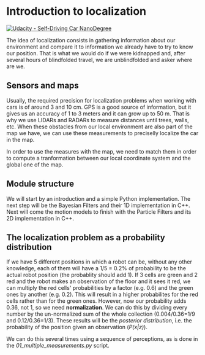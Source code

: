 # Introduction to localization

[![Udacity - Self-Driving Car NanoDegree](https://s3.amazonaws.com/udacity-sdc/github/shield-carnd.svg)](http://www.udacity.com/drive)

The idea of localization consists in gathering information about our environment and compare it to information we already have to try to know our position. That is what we would do if we were kidnapped and, after several hours of blindfolded travel, we are unblindfolded and asker where are we.



## Sensors and maps
Usually, the required precision for localization problems when working with cars is of around 3 and 10 cm. GPS is a good source of information, but it gives us an accuracy of 1 to 3 meters and it can grow up to 50 m. That is why we use LIDARs and RADARs to measure distances until trees, walls, etc. When these obstacles from our local environment are also part of the map we have, we can use these measurements to preciselly localize the car in the map.

In order to use the measures with the map, we need to match them in order to compute a tranformation between our local coordinate system and the global one of the map.


## Module structure
We will start by an introduction and a simple Python implementation. The next step will be the Bayesian Filters and their 1D implementation in C++. Next will come the motion models to finish with the Particle Filters and its 2D implementation in C++.


## The localization problem as a probability distribution
If we have 5 different positions in which a robot can be, without any other knowledge, each of them will have a 1/5 = 0.2% of probability to be the actual robot position (the probablity should add 1). If 3 cells are green and 2 red and the robot makes an observation of the floor and it sees it red, we can multiply the red cells' probabilities by a factor (e.g. 0.6) and the green ones by another (e.g. 0.2). This will result in a higher probabilites for the red cells rather than for the green ones. However, now our probability adds 0.36, not 1, so we need **normalization**. We can do this by dividing every number by the un-normalized sum of the whole collection (0.004/0.36=1/9 and 0.12/0.36=1/3). These results will be the *posterior distribution*, i.e. the probability of the position given an observation (*P(x|z)*).

We can do this several times using a sequence of perceptions, as is done in the *01_multiple_measurements.py* script.
